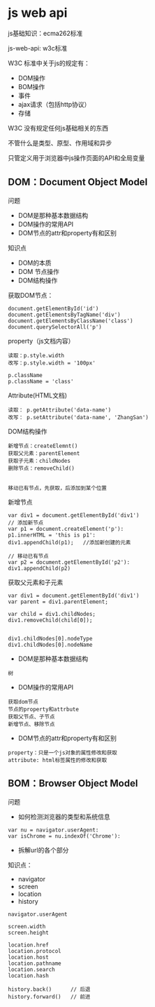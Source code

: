 

# js web api

js基础知识：ecma262标准

js-web-api: w3c标准


W3C 标准中关于js的规定有：
- DOM操作
- BOM操作
- 事件
- ajax请求（包括http协议）
- 存储

W3C 没有规定任何js基础相关的东西

不管什么是类型、原型、作用域和异步

只管定义用于浏览器中js操作页面的API和全局变量


## DOM：Document Object Model

问题
- DOM是那种基本数据结构
- DOM操作的常用API
- DOM节点的attr和property有和区别

知识点
- DOM的本质
- DOM 节点操作
- DOM结构操作


获取DOM节点：
```
document.getElementById('id')
document.getElementsByTagName('div')
document.getElementsByClassName('class')
document.querySelectorAll('p')
```

property（js文档内容）
```
读取：p.style.width
改写：p.style.width = '100px'

p.className
p.className = 'class'
```

Attribute(HTML文档)
```
读取： p.getAttribute('data-name')
改写： p.setAttribute('data-name', 'ZhangSan')
```


DOM结构操作
```
新增节点：createElemnt()
获取父元素：parentElement
获取子元素：childNodes
删除节点：removeChild()


移动已有节点，先获取，后添加到某个位置
```


新增节点
```
var div1 = document.getElementById('div1')
// 添加新节点
var p1 = document.createElement('p'):
p1.innerHTML = 'this is p1':
div1.appendChild(p1);   //添加新创建的元素

// 移动已有节点
var p2 = document.getElementById('p2'):
div1.appendChild(p2)
```

获取父元素和子元素
```
var div1 = document.getElementById('div1')
var parent = div1.parentElement;

var child = div1.childNodes;
div1.removeChild(child[0]);


div1.childNodes[0].nodeType
div1.childNodes[0].nodeName
```

- DOM是那种基本数据结构
```
树
```

- DOM操作的常用API
```
获取dom节点
节点的property和attrbute
获取父节点、子节点
新增节点、移除节点
```

- DOM节点的attr和property有和区别
```
property：只是一个js对象的属性修改和获取
attribute: html标签属性的修改和获取
```

## BOM：Browser Object Model

问题

- 如何检测浏览器的类型和系统信息
```
var nu = navigator.userAgent:
var isChrome = nu.indexOf('Chrome'):
```

- 拆解url的各个部分

知识点：

- navigator
- screen
- location
- history

```
navigator.userAgent

screen.width
screen.height

location.href
location.protocol
location.host
location.pathname
location.search
location.hash

history.back()		// 后退
history.forward()	// 前进
```


